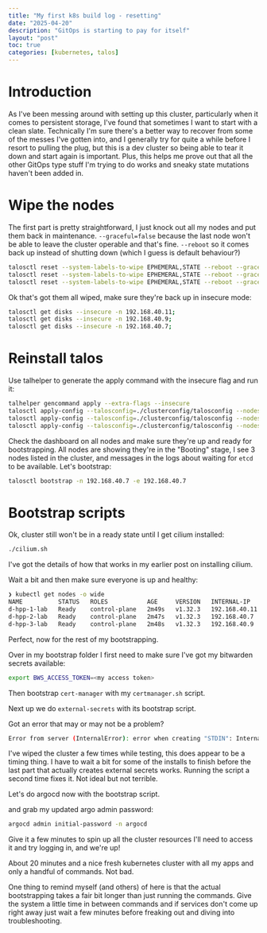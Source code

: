 ```yaml
---
title: "My first k8s build log - resetting"
date: "2025-04-20"
description: "GitOps is starting to pay for itself"
layout: "post"
toc: true
categories: [kubernetes, talos]
---
```


# Introduction

As I've been messing around with setting up this cluster, particularly when it comes to
persistent storage, I've found that sometimes I want to start with a clean slate.
Technically I'm sure there's a better way to recover from some of the messes I've gotten
into, and I generally try for quite a while before I resort to pulling the plug, but this
is a dev cluster so being able to tear it down and start again is important.
Plus, this helps me prove out that all the other GitOps type stuff I'm trying to do
works and sneaky state mutations haven't been added in.


# Wipe the nodes

The first part is pretty straightforward, I just knock out all my nodes and put them back in
maintenance. `--graceful=false` because the last node won't be able to leave the cluster
operable and that's fine. `--reboot` so it comes back up instead of shutting down
(which I guess is default behaviour?)

```bash
talosctl reset --system-labels-to-wipe EPHEMERAL,STATE --reboot --graceful=false --wait=false -n 192.168.40.11;
talosctl reset --system-labels-to-wipe EPHEMERAL,STATE --reboot --graceful=false --wait=false -n 192.168.40.7;
talosctl reset --system-labels-to-wipe EPHEMERAL,STATE --reboot --graceful=false --wait=false -n 192.168.40.9;
```

Ok that's got them all wiped, make sure they're back up in insecure mode:
```bash
talosctl get disks --insecure -n 192.168.40.11;
talosctl get disks --insecure -n 192.168.40.9;
talosctl get disks --insecure -n 192.168.40.7;
```

# Reinstall talos

Use talhelper to generate the apply command with the insecure flag and run it:
```bash
talhelper gencommand apply --extra-flags --insecure
talosctl apply-config --talosconfig=./clusterconfig/talosconfig --nodes=192.168.40.11 --file=./clusterconfig/dk8s-d-hpp-1-lab.yaml --insecure;
talosctl apply-config --talosconfig=./clusterconfig/talosconfig --nodes=192.168.40.7 --file=./clusterconfig/dk8s-d-hpp-2-lab.yaml --insecure;
talosctl apply-config --talosconfig=./clusterconfig/talosconfig --nodes=192.168.40.9 --file=./clusterconfig/dk8s-d-hpp-3-lab.yaml --insecure;
```

Check the dashboard on all nodes and make sure they're up and ready for bootstrapping. All nodes are showing they're in the "Booting" stage, I see 3 nodes listed in the cluster, and messages in the logs about waiting for `etcd` to be available.
Let's bootstrap:

```bash
talosctl bootstrap -n 192.168.40.7 -e 192.168.40.7
```

# Bootstrap scripts

Ok, cluster still won't be in a ready state until I get cilium
installed:

```bash
./cilium.sh
```

I've got the details of how that works in my earlier post on installing cilium.


Wait a bit and then make sure everyone is up and healthy:

```bash
❯ kubectl get nodes -o wide
NAME          STATUS   ROLES           AGE     VERSION   INTERNAL-IP     EXTERNAL-IP   OS-IMAGE         KERNEL-VERSION   CONTAINER-RUNTIME
d-hpp-1-lab   Ready    control-plane   2m49s   v1.32.3   192.168.40.11   <none>        Talos (v1.9.5)   6.12.18-talos    containerd://2.0.3
d-hpp-2-lab   Ready    control-plane   2m47s   v1.32.3   192.168.40.7    <none>        Talos (v1.9.5)   6.12.18-talos    containerd://2.0.3
d-hpp-3-lab   Ready    control-plane   2m48s   v1.32.3   192.168.40.9    <none>        Talos (v1.9.5)   6.12.18-talos    containerd://2.0.3
```

Perfect, now for the rest of my bootstrapping.

Over in my bootstrap folder I first need to make sure I've got my bitwarden secrets available:

```bash
export BWS_ACCESS_TOKEN=<my access token>
```

Then bootstrap `cert-manager` with my `certmanager.sh` script.

Next up we do `external-secrets` with its bootstrap script.

Got an error that may or may not be a problem?

```bash
Error from server (InternalError): error when creating "STDIN": Internal error occurred: failed calling webhook "validate.clustersecretstore.external-secrets.io": failed to call webhook: Post "https://external-secrets-webhook.external-secrets.svc:443/validate-external-secrets-io-v1beta1-clustersecretstore?timeout=5s": dial tcp 10.101.71.86:443: connect: operation not permitted
```

I've wiped the cluster a few times while testing, this does appear to be a timing thing. I have to wait a bit
for some of the installs to finish before the last part that actually creates external secrets works. Running the script
a second time fixes it. Not ideal but not terrible.

Let's do argocd now with the bootstrap script.

and grab my updated argo admin password:

```bash
argocd admin initial-password -n argocd
```

Give it a few minutes to spin up all the cluster resources I'll need to access it and try logging in, and we're up!

About 20 minutes and a nice fresh kubernetes cluster with all my apps and only a handful of commands. Not bad.

One thing to remind myself (and others) of here is that the actual bootstrapping takes
a fair bit longer than just running the commands. Give the system a little
time in between commands and if services don't come up right away just wait a few
minutes before freaking out and diving into troubleshooting.
